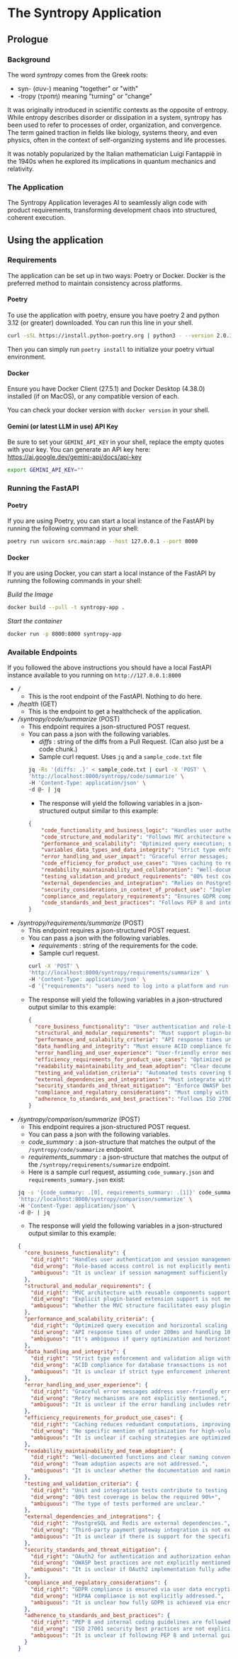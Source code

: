 # The Syntropy Application

## Prologue

### Background
The word *syntropy* comes from the Greek roots:

- syn- (συν-) meaning "together" or "with"
- -tropy (τροπή) meaning "turning" or "change"

It was originally introduced in scientific contexts as the opposite of entropy. While entropy describes disorder or 
dissipation in a system, syntropy has been used to refer to processes of order, organization, and convergence. The 
term gained traction in fields like biology, systems theory, and even physics, often in the context of 
self-organizing systems and life processes.

It was notably popularized by the Italian mathematician Luigi Fantappiè in the 1940s when he explored its implications 
in quantum mechanics and relativity.

### The Application
The Syntropy Application leverages AI to seamlessly align code with product requirements, transforming development 
chaos into structured, coherent execution.

## Using the application

### Requirements

The application can be set up in two ways: Poetry or Docker. Docker is the preferred method to maintain consistency 
across platforms.

#### Poetry
To use the application with poetry, ensure you have poetry 2 and python 3.12 (or greater) downloaded. You can run this line in your shell.
```bash
curl -sSL https://install.python-poetry.org | python3 - --version 2.0.1
```

Then you can simply run `poetry install` to initialize your poetry virtual environment.

#### Docker

Ensure you have Docker Client (27.5.1) and Docker Desktop (4.38.0) installed (if on MacOS), or any compatible version 
of each.

You can check your docker version with `docker version` in your shell.

#### Gemini (or latest LLM in use) API Key
Be sure to set your `GEMINI_API_KEY` in your shell, replace the empty quotes with your key. You can generate an API 
key here: https://ai.google.dev/gemini-api/docs/api-key
```bash
export GEMINI_API_KEY=""
```

### Running the FastAPI

#### Poetry
If you are using Poetry, you can start a local instance of the FastAPI by running the following command in your shell:
```bash
poetry run uvicorn src.main:app --host 127.0.0.1 --port 8000
```

#### Docker
If you are using Docker, you can start a local instance of the FastAPI by running the following commands in your shell:

*Build the Image*
```bash
docker build --pull -t syntropy-app .
```

*Start the container*
```bash
docker run -p 8000:8000 syntropy-app
```

### Available Endpoints
If you followed the above instructions you should have a local FastAPI instance available to you running on 
`http://127.0.0.1:8000`

- */*
  - This is the root endpoint of the FastAPI. Nothing to do here.
- */health* (GET)
  - This is the endpoint to get a healthcheck of the application.
- */syntropy/code/summarize* (POST)
  - This endpoint requires a json-structured POST request.
  - You can pass a json with the following variables.
    - *diffs* : string of the diffs from a Pull Request. (Can also just be a code chunk.)
    - Sample curl request. Uses `jq` and a `sample_code.txt` file
    ```bash 
    jq -Rs '{diffs: .}' < sample_code.txt | curl -X 'POST' \
    'http://localhost:8000/syntropy/code/summarize' \
    -H 'Content-Type: application/json' \
    -d @- | jq
    ```
    - The response will yield the following variables in a json-structured output similar to this example:
    ```json
    {
        "code_functionality_and_business_logic": "Handles user authentication and session management.",
        "code_structure_and_modularity": "Follows MVC architecture with reusable components.",
        "performance_and_scalability": "Optimized query execution; scales horizontally.",
        "variables_data_types_and_data_integrity": "Strict type enforcement and validation in API inputs.",
        "error_handling_and_user_impact": "Graceful error messages; logs unexpected failures.",
        "code_efficiency_for_product_use_cases": "Uses caching to reduce redundant computations.",
        "readability_maintainability_and_collaboration": "Well-documented functions with clear naming conventions.",
        "testing_validation_and_product_requirements": "80% test coverage with unit and integration tests.",
        "external_dependencies_and_integration": "Relies on PostgreSQL and Redis for data storage.",
        "security_considerations_in_context_of_product_use": "Implements OAuth2 for authentication and authorization.",
        "compliance_and_regulatory_requirements": "Ensures GDPR compliance by encrypting user data.",
        "code_standards_and_best_practices": "Follows PEP 8 and internal coding guidelines."
    }
    ```
- */syntropy/requirements/summarize* (POST)
  - This endpoint requires a json-structured POST request.
  - You can pass a json with the following variables.
    - *requirements* : string of the requirements for the code.
    - Sample curl request.
    ```bash 
    curl -X 'POST' \
    'http://localhost:8000/syntropy/requirements/summarize' \
    -H 'Content-Type: application/json' \
    -d '{"requirements": "users need to log into a platform and run a calculation"}' | jq
    ```
  - The response will yield the following variables in a json-structured output similar to this example:
    ```json
    {
      "core_business_functionality": "User authentication and role-based access control.",
      "structural_and_modular_requirements": "Must support plugin-based extensions for new features.",
      "performance_and_scalability_criteria": "API response times under 200ms; handles 10k concurrent users.",
      "data_handling_and_integrity": "Must ensure ACID compliance for database transactions.",
      "error_handling_and_user_experience": "User-friendly error messages with retry mechanisms.",
      "efficiency_requirements_for_product_use_cases": "Optimized performance for high-volume transactions.",
      "readability_maintainability_and_team_adoption": "Clear documentation and modular design.",
      "testing_and_validation_criteria": "Automated tests covering 90%+ of code paths.",
      "external_dependencies_and_integrations": "Must integrate with third-party payment gateways.",
      "security_standards_and_threat_mitigation": "Enforce OWASP best practices for security.",
      "compliance_and_regulatory_considerations": "Must comply with GDPR and HIPAA regulations.",
      "adherence_to_standards_and_best_practices": "Follows ISO 27001 security best practices."
    }
    ```
- */syntropy/comparison/summarize* (POST)
  - This endpoint requires a json-structured POST request.
  - You can pass a json with the following variables.
  - *code_summary* : a json-structure that matches the output of the `/syntropy/code/summarize` endpoint.
  - *requirements_summary* : a json-structure that matches the output of the `/syntropy/requirements/summarize` endpoint.
  - Here is a sample curl request, assuming `code_summary.json` and `requirements_summary.json` exist:
  ```bash
  jq -s '{code_summary: .[0], requirements_summary: .[1]}' code_summary.json requirements_summary.json | curl -X 'POST' \
  'http://localhost:8000/syntropy/comparison/summarize' \
  -H 'Content-Type: application/json' \
  -d @- | jq
  ```
  - The response will yield the following variables in a json-structured output similar to this example:
  ```json
  {
    "core_business_functionality": {
      "did_right": "Handles user authentication and session management aligns with user authentication requirement.",
      "did_wrong": "Role-based access control is not explicitly mentioned in the code implementation.",
      "ambiguous": "It is unclear if session management sufficiently covers all aspects of role-based access control."
    },
    "structural_and_modular_requirements": {
      "did_right": "MVC architecture with reusable components supports modular design.",
      "did_wrong": "Explicit plugin-based extension support is not mentioned.",
      "ambiguous": "Whether the MVC structure facilitates easy plugin extensions is unclear without more details."
    },
    "performance_and_scalability_criteria": {
      "did_right": "Optimized query execution and horizontal scaling support the scalability requirement.",
      "did_wrong": "API response times of under 200ms and handling 10k concurrent users are not explicitly addressed.",
      "ambiguous": "It's ambiguous if query optimization and horizontal scaling are sufficient to meet the specific performance metrics."
    },
    "data_handling_and_integrity": {
      "did_right": "Strict type enforcement and validation align with data integrity.",
      "did_wrong": "ACID compliance for database transactions is not explicitly mentioned.",
      "ambiguous": "It is unclear if strict type enforcement inherently guarantees ACID compliance."
    },
    "error_handling_and_user_experience": {
      "did_right": "Graceful error messages address user-friendly error messages.",
      "did_wrong": "Retry mechanisms are not explicitly mentioned.",
      "ambiguous": "It is unclear if the error handling includes retry mechanisms."
    },
    "efficiency_requirements_for_product_use_cases": {
      "did_right": "Caching reduces redundant computations, improving performance.",
      "did_wrong": "No specific mention of optimization for high-volume transactions.",
      "ambiguous": "It is unclear if caching strategies are optimized for high-volume transactions."
    },
    "readability_maintainability_and_team_adoption": {
      "did_right": "Well-documented functions and clear naming conventions support readability and maintainability.",
      "did_wrong": "Team adoption aspects are not addressed.",
      "ambiguous": "It is unclear whether the documentation and naming conventions are sufficient for easy team adoption."
    },
    "testing_and_validation_criteria": {
      "did_right": "Unit and integration tests contribute to testing and validation.",
      "did_wrong": "80% test coverage is below the required 90%+",
      "ambiguous": "The type of tests performed are unclear."
    },
    "external_dependencies_and_integrations": {
      "did_right": "PostgreSQL and Redis are external dependencies.",
      "did_wrong": "Third-party payment gateway integration is not explicitly addressed.",
      "ambiguous": "It is unclear if there is support for the specific external dependency of third-party payment gateways."
    },
    "security_standards_and_threat_mitigation": {
      "did_right": "OAuth2 for authentication and authorization enhances security.",
      "did_wrong": "OWASP best practices are not explicitly mentioned.",
      "ambiguous": "It is unclear if OAuth2 implementation fully adheres to OWASP best practices."
    },
    "compliance_and_regulatory_considerations": {
      "did_right": "GDPR compliance is ensured via user data encryption.",
      "did_wrong": "HIPAA compliance is not explicitly addressed.",
      "ambiguous": "It is unclear how fully GDPR is achieved via encryption."
    },
    "adherence_to_standards_and_best_practices": {
      "did_right": "PEP 8 and internal coding guidelines are followed.",
      "did_wrong": "ISO 27001 security best practices are not explicitly mentioned.",
      "ambiguous": "It is unclear if following PEP 8 and internal guidelines implies ISO 27001 adherence."
    }
  }
  ```
